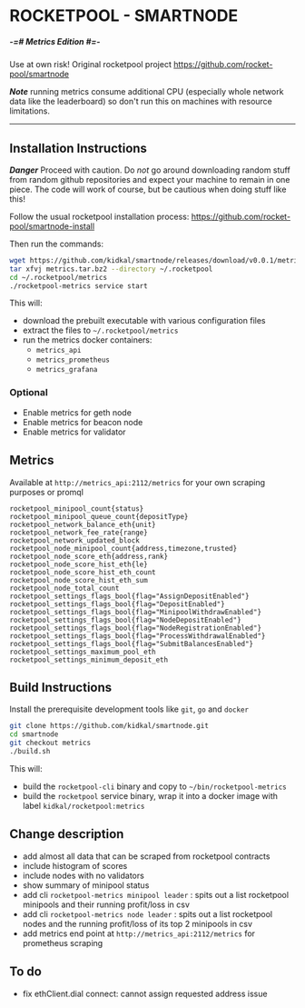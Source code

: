 # ROCKETPOOL - SMARTNODE

##### -=# Metrics Edition #=-

Use at own risk!  Original rocketpool project https://github.com/rocket-pool/smartnode

***Note*** running metrics consume additional CPU (especially whole network data like the leaderboard) so don't run this on machines with resource limitations.

---


## Installation Instructions
***Danger*** Proceed with caution. Do *not* go around downloading random stuff from random github repositories and expect your machine to remain in one piece.  The code will work of course, but be cautious when doing stuff like this!

Follow the usual rocketpool installation process:
https://github.com/rocket-pool/smartnode-install

Then run the commands:

```bash
wget https://github.com/kidkal/smartnode/releases/download/v0.0.1/metrics.tar.bz2
tar xfvj metrics.tar.bz2 --directory ~/.rocketpool
cd ~/.rocketpool/metrics
./rocketpool-metrics service start
```

This will:

- download the prebuilt executable with various configuration files
- extract the files to `~/.rocketpool/metrics`
- run the metrics docker containers:
	- `metrics_api`
	- `metrics_prometheus`
	- `metrics_grafana`

### Optional
- Enable metrics for geth node
- Enable metrics for beacon node
- Enable metrics for validator


## Metrics
Available at `http://metrics_api:2112/metrics` for your own scraping purposes or promql

```
rocketpool_minipool_count{status}
rocketpool_minipool_queue_count{depositType}
rocketpool_network_balance_eth{unit}
rocketpool_network_fee_rate{range}
rocketpool_network_updated_block
rocketpool_node_minipool_count{address,timezone,trusted}
rocketpool_node_score_eth{address,rank}
rocketpool_node_score_hist_eth{le}
rocketpool_node_score_hist_eth_count
rocketpool_node_score_hist_eth_sum
rocketpool_node_total_count
rocketpool_settings_flags_bool{flag="AssignDepositEnabled"}
rocketpool_settings_flags_bool{flag="DepositEnabled"}
rocketpool_settings_flags_bool{flag="MinipoolWithdrawEnabled"}
rocketpool_settings_flags_bool{flag="NodeDepositEnabled"}
rocketpool_settings_flags_bool{flag="NodeRegistrationEnabled"}
rocketpool_settings_flags_bool{flag="ProcessWithdrawalEnabled"}
rocketpool_settings_flags_bool{flag="SubmitBalancesEnabled"}
rocketpool_settings_maximum_pool_eth
rocketpool_settings_minimum_deposit_eth
```

## Build Instructions
Install the prerequisite development tools like `git`, `go` and `docker`

```sh
git clone https://github.com/kidkal/smartnode.git
cd smartnode
git checkout metrics
./build.sh
```

This will:

- build the `rocketpool-cli` binary and copy to `~/bin/rocketpool-metrics`
- build the `rocketpool` service binary, wrap it into a docker image with label `kidkal/rocketpool:metrics`


## Change description
- add almost all data that can be scraped from rocketpool contracts
- include histogram of scores
- include nodes with no validators
- show summary of minipool status
- add cli `rocketpool-metrics minipool leader` : spits out a list rocketpool minipools and their running profit/loss in csv
- add cli `rocketpool-metrics node leader` : spits out a list rocketpool nodes and the running profit/loss of its top 2 minipools in csv
- add metrics end point at `http://metrics_api:2112/metrics` for prometheus scraping


## To do
- fix ethClient.dial connect: cannot assign requested address issue
